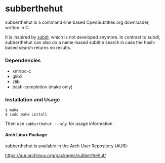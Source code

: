 # subberthehut
subberthehut is a command-line based OpenSubtitles.org downloader, written in C.

It is inspired by [subdl](http://code.google.com/p/subdl/), which is not developed anymore.
In contrast to subdl, subberthehut can also do a name-based subtitle search in case the hash-based search returns no results.

### Dependencies
- xmlrpc-c
- glib2
- zlib
- bash-completion (make only)

### Installation and Usage
    $ make
    $ sudo make install

Then use ```subberthehut --help``` for usage information.

#### Arch Linux Package
subberthehut is available in the Arch User Repository (AUR):

https://aur.archlinux.org/packages/subberthehut/
